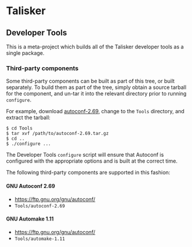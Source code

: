 # Talisker
## Developer Tools

This is a meta-project which builds all of the Talisker developer tools
as a single package.

### Third-party components

Some third-party components can be built as part of this tree, or built
separately. To build them as part of the tree, simply obtain a source
tarball for the component, and un-tar it into the relevant directory
prior to running `configure`.

For example, download [autoconf-2.69](https://ftp.gnu.org/gnu/autoconf/autoconf-2.69.tar.gz), change
to the `Tools` directory, and extract the tarball:

```
$ cd Tools
$ tar xvf /path/to/autoconf-2.69.tar.gz
$ cd ..
$ ./configure ...
```

The Developer Tools `configure` script will ensure that Autoconf is configured
with the appropriate options and is built at the correct time.

The following third-party components are supported in this fashion:

#### GNU Autoconf 2.69

* https://ftp.gnu.org/gnu/autoconf/
* `Tools/autoconf-2.69`

#### GNU Automake 1.11

* https://ftp.gnu.org/gnu/autoconf/
* `Tools/automake-1.11`
